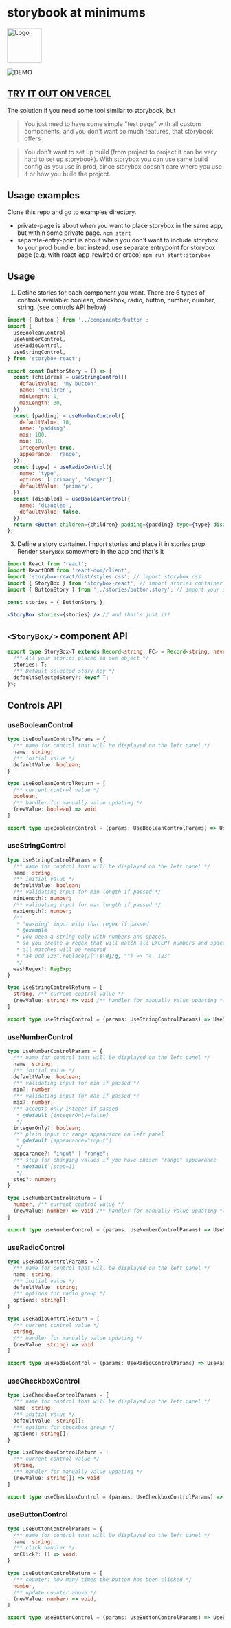 # storybook at minimums

<img src='https://raw.githubusercontent.com/wintpann/storybox-react/main/logo.png' height='80' alt='Logo' />


![DEMO](https://raw.githubusercontent.com/wintpann/storybox-react/main/demo-storybox.gif)

## [TRY IT OUT ON VERCEL](https://storybox-react.vercel.app)

The solution if you need some tool similar to storybook, but
> You just need to have some simple "test page" with all custom components, and you don't want so much features, that storybook offers

> You don't want to set up build (from project to project it can be very hard to set up storybook). With storybox you can use same build config as you use in prod, since storybox doesn't care where you use it or how you build the project.

## Usage examples

Clone this repo and go to examples directory.

* private-page is about when you want to place storybox in the same app, but within some private page. `npm start`
* separate-entry-point is about when you don't want to include storybox to your prod bundle, but instead, use separate
  entrypoint for storybox page (e.g. with react-app-rewired or craco) `npm run start:storybox`

## Usage

1. Define stories for each component you want. There are 6 types of controls available: boolean, checkbox, radio,
   button, number, number, string. (see controls API below)

```jsx
import { Button } from '../components/button';
import {
  useBooleanControl,
  useNumberControl,
  useRadioControl,
  useStringControl,
} from 'storybox-react';

export const ButtonStory = () => {
  const [children] = useStringControl({
    defaultValue: 'my button',
    name: 'children',
    minLength: 0,
    maxLength: 30,
  });
  const [padding] = useNumberControl({
    defaultValue: 10,
    name: 'padding',
    max: 100,
    min: 10,
    integerOnly: true,
    appearance: 'range',
  });
  const [type] = useRadioControl({
    name: 'type',
    options: ['primary', 'danger'],
    defaultValue: 'primary',
  });
  const [disabled] = useBooleanControl({
    name: 'disabled',
    defaultValue: false,
  });
  return <Button children={children} padding={padding} type={type} disabled={disabled} />;
};

```

3. Define a story container. Import stories and place it in stories prop. Render `StoryBox` somewhere in the app and
   that's it

```jsx
import React from 'react';
import ReactDOM from 'react-dom/client';
import 'storybox-react/dist/styles.css'; // import storybox css
import { StoryBox } from 'storybox-react'; // import stories container
import { ButtonStory } from '../stories/button.story'; // import your stories

const stories = { ButtonStory };

<StoryBox stories={stories} /> // and that's just it!

```

## `<StoryBox/>` component API

```typescript jsx
export type StoryBox<T extends Record<string, FC> = Record<string, never>> = FC<{
  /** All your stories placed in one object */
  stories: T;
  /** Default selected story key */
  defaultSelectedStory?: keyof T;
}>;
```

## Controls API

### useBooleanControl
```typescript
type UseBooleanControlParams = {
  /** name for control that will be displayed on the left panel */
  name: string;
  /** initial value */
  defaultValue: boolean;
}

type UseBooleanControlReturn = [
  /** current control value */
  boolean,
  /** handler for manually value updating */
  (newValue: boolean) => void
]

export type useBooleanControl = (params: UseBooleanControlParams) => UseBooleanControlReturn;
```

### useStringControl
```typescript
type UseStringControlParams = {
  /** name for control that will be displayed on the left panel */
  name: string;
  /** initial value */
  defaultValue: boolean;
  /** validating input for min length if passed */
  minLength?: number;
  /** validating input for max length if passed */
  maxLength?: number;
  /**
   * "washing" input with that regex if passed
   * @example
   * you need a string only with numbers and spaces.
   * so you create a regex that will match all EXCEPT numbers and spaces.
   * all matches will be removed
   * "a4 bcd 123".replace(/[^\s\d]/g, "") => "4  123"
   */
  washRegex?: RegExp;
}

type UseStringControlReturn = [
  string, /** current control value */
  (newValue: string) => void /** handler for manually value updating */
]

export type useStringControl = (params: UseStringControlParams) => UseStringControlReturn;
```

### useNumberControl
```typescript
type UseNumberControlParams = {
  /** name for control that will be displayed on the left panel */
  name: string;
  /** initial value */
  defaultValue: boolean;
  /** validating input for min if passed */
  min?: number;
  /** validating input for max if passed */
  max?: number;
  /** accepts only integer if passed
   * @default [integerOnly=false]
   */
  integerOnly?: boolean;
  /** plain input or range appearance on left panel
   * @default [appearance="input"]
   */
  appearance?: "input" | "range";
  /** step for changing values if you have chosen "range" appearance
   * @default [step=1]
   */
  step?: number;
}

type UseNumberControlReturn = [
  number, /** current control value */
  (newValue: number) => void /** handler for manually value updating */
]

export type useNumberControl = (params: UseNumberControlParams) => UseNumberControlReturn;
```

### useRadioControl
```typescript
type UseRadioControlParams = {
  /** name for control that will be displayed on the left panel */
  name: string;
  /** initial value */
  defaultValue: string;
  /** options for radio group */
  options: string[];
}

type UseRadioControlReturn = [
  /** current control value */
  string,
  /** handler for manually value updating */
  (newValue: string) => void
]

export type useRadioControl = (params: UseRadioControlParams) => UseRadioControlReturn;
```

### useCheckboxControl
```typescript
type UseCheckboxControlParams = {
  /** name for control that will be displayed on the left panel */
  name: string;
  /** initial value */
  defaultValue: string[];
  /** options for checkbox group */
  options: string[];
}

type UseCheckboxControlReturn = [
  /** current control value */
  string,
  /** handler for manually value updating */
  (newValue: string[]) => void
]

export type useCheckboxControl = (params: UseCheckboxControlParams) => UseCheckboxControlReturn;
```

### useButtonControl
```typescript
type UseButtonControlParams = {
  /** name for control that will be displayed on the left panel */
  name: string;
  /** click handler */
  onClick?: () => void;
}

type UseButtonControlReturn = [
  /** counter: how many times the button has been clicked */
  number,
  /** update counter above */
  (newValue: number) => void,
]

export type useButtonControl = (params: UseButtonControlParams) => UseButtonControlReturn;
```